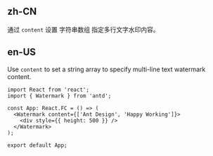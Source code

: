 ## zh-CN

通过 `content` 设置 字符串数组 指定多行文字水印内容。

## en-US

Use `content` to set a string array to specify multi-line text watermark content.
```tsx
import React from 'react';
import { Watermark } from 'antd';

const App: React.FC = () => (
  <Watermark content={['Ant Design', 'Happy Working']}>
    <div style={{ height: 500 }} />
  </Watermark>
);

export default App;
```
